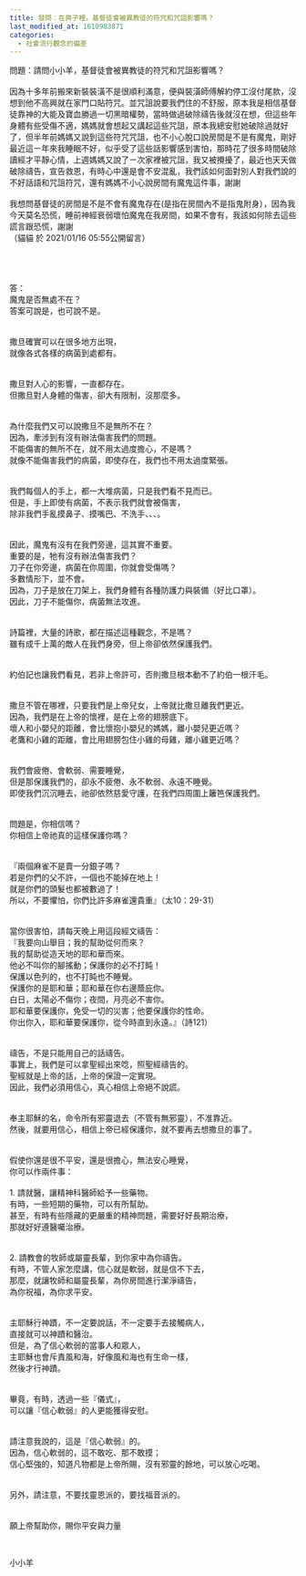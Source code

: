 ```yaml
---
title: 發問：在房子裡，基督徒會被異教徒的符咒和咒詛影響嗎？
last_modified_at: 1610983871
categories:
  - 社會流行觀念的偏差
---
```


<div>問題：請問小小羊，基督徒會被異教徒的符咒和咒詛影響嗎？</div>

<div>&nbsp;</div>

<div>因為十多年前搬來新裝裝潢不是很順利滿意，便與裝潢師傅解約停工沒付尾款，沒想到他不高興就在家門口貼符咒。並咒詛說要我們住的不舒服，原本我是相信基督徒靠神的大能及寶血勝過一切黑暗權勢，當時做過破除禱告後就沒在想，但這些年身體有些受傷不適，媽媽就會想起又講起這些咒詛，原本我總安慰她破除過就好了，但半年前媽媽又說到這些符咒咒詛，也不小心脫口說房間是不是有魔鬼，剛好最近這ㄧ年來我睡眠不好，似乎受了這些話影響感到害怕，那時花了很多時間破除讀經才平靜心情，上週媽媽又說了ㄧ次家裡被咒詛，我又被攪擾了，最近也天天做破除禱告，宣告救恩，有時心中還是會不安混亂，我們該如何面對別人對我們說的不好話語和咒詛符咒，還有媽媽不小心說房間有魔鬼這件事，謝謝</div>

<div>&nbsp;</div>

<div>我想問基督徒的房間是不是不會有魔鬼存在(是指在房間內不是指鬼附身），因為我今天莫名恐慌，睡前神經衰弱壞怕魔鬼在我房間，如果不會有，我該如何除去這些謊言跟恐慌，謝謝</div>

<div>（貓貓 於 2021/01/16 05:55公開留言）</div>

<div>&nbsp;</div>

<div>&nbsp;</div>

<div>&nbsp;</div>

<div>&nbsp;</div>

<div>答：</div>

<div>魔鬼是否無處不在？</div>

<div>答案可說是，也可說不是。</div>

<div>&nbsp;</div>

<div>&nbsp;</div>

<div>撒旦確實可以在很多地方出現，</div>

<div>就像各式各樣的病菌到處都有。</div>

<div>&nbsp;</div>

<div>&nbsp;</div>

<div>撒旦對人心的影響，一直都存在。</div>

<div>但撒旦對人身體的傷害，卻大有限制，沒那麼多。</div>

<div>&nbsp;</div>

<div>&nbsp;</div>

<div>為什麼我們又可以說撒旦不是無所不在？</div>

<div>因為，牽涉到有沒有辦法傷害我們的問題。</div>

<div>不能傷害的無所不在，就不用太過度擔心，不是嗎？</div>

<div>就像不能傷害我們的病菌，即使存在，我們也不用太過度緊張。</div>

<div>&nbsp;</div>

<div>&nbsp;</div>

<div>我們每個人的手上，都一大堆病菌，只是我們看不見而已。</div>

<div>但是，手上即使有病菌，不表示我們就會被傷害，</div>

<div>除非我們手亂摸鼻子、摸嘴巴、不洗手、、、。</div>

<div>&nbsp;</div>

<div>&nbsp;</div>

<div>因此，魔鬼有沒有在我們旁邊，這其實不重要。</div>

<div>重要的是，牠有沒有辦法傷害我們？</div>

<div>刀子在你旁邊，病菌在你周圍，你就會受傷嗎？</div>

<div>多數情形下，並不會。</div>

<div>因為，刀子是放在刀架上，我們身體有各種防護力與裝備（好比口罩）。</div>

<div>因此，刀子不能傷你，病菌無法攻進。</div>

<div>&nbsp;</div>

<div>&nbsp;</div>

<div>詩篇裡，大量的詩歌，都在描述這種觀念，不是嗎？</div>

<div>雖有成千上萬的敵人在我們身旁，但上帝卻依然保護我們。</div>

<div>&nbsp;</div>

<div>&nbsp;</div>

<div>約伯記也讓我們看見，若非上帝許可，否則撒旦根本動不了約伯一根汗毛。</div>

<div>&nbsp;</div>

<div>&nbsp;</div>

<div>撒旦不管在哪裡，只要我們是上帝兒女，上帝就比撒旦離我們更近。</div>

<div>因為，我們是在上帝的懷裡，是在上帝的翅膀底下。</div>

<div>壞人和小嬰兒的距離，會比懷抱小嬰兒的媽媽，離小嬰兒更近嗎？</div>

<div>老鷹和小雞的距離，會比用翅膀包住小雞的母雞，離小雞更近嗎？</div>

<div>&nbsp;</div>

<div>&nbsp;</div>

<div>我們會疲倦、會軟弱、需要睡覺，</div>

<div>但是那保護我們的，卻永不疲倦、永不軟弱、永遠不睡覺。</div>

<div>即使我們沉沉睡去，祂卻依然慈愛守護，在我們四周圍上籬笆保護我們。</div>

<div>&nbsp;</div>

<div>&nbsp;</div>

<div>問題是，你相信嗎？</div>

<div>你相信上帝祂真的這樣保護你嗎？</div>

<div>&nbsp;</div>

<div>&nbsp;</div>

<div>『兩個麻雀不是賣一分銀子嗎？</div>

<div>若是你們的父不許，一個也不能掉在地上！</div>

<div>就是你們的頭髮也都被數過了！</div>

<div>所以，不要懼怕，你們比許多麻雀還貴重』（太10：29-31）</div>

<div>&nbsp;</div>

<div>&nbsp;</div>

<div>當你很害怕，請每天晚上用這段經文禱告：</div>

<div>『我要向山舉目；我的幫助從何而來？</div>

<div>我的幫助從造天地的耶和華而來。</div>

<div>他必不叫你的腳搖動；保護你的必不打盹！</div>

<div>保護以色列的，也不打盹也不睡覺。</div>

<div>保護你的是耶和華；耶和華在你右邊蔭庇你。</div>

<div>白日，太陽必不傷你；夜間，月亮必不害你。</div>

<div>耶和華要保護你，免受一切的災害；他要保護你的性命。</div>

<div>你出你入，耶和華要保護你，從今時直到永遠。』（詩121）</div>

<div>&nbsp;</div>

<div>&nbsp;</div>

<div>禱告，不是只能用自己的話禱告。</div>

<div>事實上，我們是可以拿聖經出來唸，照聖經禱告的。</div>

<div>聖經就是上帝的話，上帝的保證一定實現。</div>

<div>因此，我們必須用信心，真心相信上帝絕不說謊。</div>

<div>&nbsp;</div>

<div>&nbsp;</div>

<div>奉主耶穌的名，命令所有邪靈退去（不管有無邪靈），不准靠近。</div>

<div>然後，就要用信心，相信上帝已經保護你，就不要再去想撒旦的事了。</div>

<div>&nbsp;</div>

<div>&nbsp;</div>

<div>假使你還是很不平安，還是很擔心，無法安心睡覺，</div>

<div>你可以作兩件事：</div>

<div>&nbsp;</div>

<div>1.<span style="white-space:pre"> </span>請就醫，讓精神科醫師給予一些藥物。</div>

<div>有時，一些短期的藥物，可以有所幫助。</div>

<div>甚至，有時有些隱藏的更嚴重的精神問題，需要好好長期治療，</div>

<div>那就好好遵醫囑治療。</div>

<div>&nbsp;</div>

<div>&nbsp;</div>

<div>2.<span style="white-space:pre"> </span>請教會的牧師或屬靈長輩，到你家中為你禱告。</div>

<div>有時，不管人家怎麼講，信心就是軟弱，就是信不下去，</div>

<div>那麼，就讓牧師和屬靈長輩，為你房間進行潔淨禱告，</div>

<div>為你祝福，為你求平安。</div>

<div>&nbsp;</div>

<div>&nbsp;</div>

<div>主耶穌行神蹟，不一定要說話，不一定要手去接觸病人，</div>

<div>直接就可以神蹟和醫治。</div>

<div>但是，為了信心軟弱的當事人和眾人，</div>

<div>主耶穌也會斥責風和海，好像風和海也有生命一樣，</div>

<div>然後才行神蹟。</div>

<div>&nbsp;</div>

<div>&nbsp;</div>

<div>畢竟，有時，透過一些『儀式』，</div>

<div>可以讓『信心軟弱』的人更能獲得安慰。</div>

<div>&nbsp;</div>

<div>&nbsp;</div>

<div>請注意我說的，這是『信心軟弱』的。</div>

<div>因為，信心軟弱的，這不敢吃、那不敢摸；</div>

<div>信心堅強的，知道凡物都是上帝所賜，沒有邪靈的餘地，可以放心吃喝。</div>

<div>&nbsp;</div>

<div>&nbsp;</div>

<div>另外，請注意，不要找靈恩派的，要找福音派的。</div>

<div>&nbsp;</div>

<div>&nbsp;</div>

<div>願上帝幫助你，賜你平安與力量</div>

<p>&nbsp;</p>

<p>小小羊</p>

<p>&nbsp;</p>

